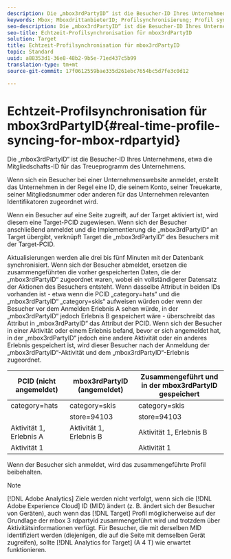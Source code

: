```yaml
---
description: Die „mbox3rdPartyID“ ist die Besucher-ID Ihres Unternehmens, etwa die Mitgliedschafts-ID für das Treueprogramm des Unternehmens.
keywords: Mbox; MboxdrittanbieterID; Profilsynchronisierung; Profil synchronisieren
seo-description: Die „mbox3rdPartyID“ ist die Besucher-ID Ihres Unternehmens, etwa die Mitgliedschafts-ID für das Treueprogramm des Unternehmens.
seo-title: Echtzeit-Profilsynchronisation für mbox3rdPartyID
solution: Target
title: Echtzeit-Profilsynchronisation für mbox3rdPartyID
topic: Standard
uuid: a88353d1-36e8-48b2-9b5e-71ed437c5b99
translation-type: tm+mt
source-git-commit: 17f0612559bae335d261ebc7654bc5d7fe3c0d12

---
```



# Echtzeit-Profilsynchronisation für mbox3rdPartyID{#real-time-profile-syncing-for-mbox-rdpartyid}

Die „mbox3rdPartyID“ ist die Besucher-ID Ihres Unternehmens, etwa die Mitgliedschafts-ID für das Treueprogramm des Unternehmens.

Wenn sich ein Besucher bei einer Unternehmenswebsite anmeldet, erstellt das Unternehmen in der Regel eine ID, die seinem Konto, seiner Treuekarte, seiner Mitgliedsnummer oder anderen für das Unternehmen relevanten Identifikatoren zugeordnet wird.

Wenn ein Besucher auf eine Seite zugreift, auf der Target aktiviert ist, wird diesem eine Target-PCID zugewiesen. Wenn sich der Besucher anschließend anmeldet und die Implementierung die „mbox3rdPartyID“ an Target übergibt, verknüpft Target die „mbox3rdPartyID“ des Besuchers mit der Target-PCID.

Aktualisierungen werden alle drei bis fünf Minuten mit der Datenbank synchronisiert. Wenn sich der Besucher abmeldet, ersetzen die zusammengeführten die vorher gespeicherten Daten, die der „mbox3rdPartyID“ zugeordnet waren, wobei ein vollständigerer Datensatz der Aktionen des Besuchers entsteht. Wenn dasselbe Attribut in beiden IDs vorhanden ist - etwa wenn die PCID „category=hats“ und die „mbox3rdPartyID“ „category=skis“ aufweisen würden oder wenn der Besucher vor dem Anmelden Erlebnis A sehen würde, in der „mbox3rdPartyID“ jedoch Erlebnis B gespeichert wäre - überschreibt das Attribut in „mbox3rdPartyID“ das Attribut der PCID. Wenn sich der Besucher in einer Aktivität oder einem Erlebnis befand, bevor er sich angemeldet hat, in der „mbox3rdPartyID“ jedoch eine andere Aktivität oder ein anderes Erlebnis gespeichert ist, wird dieser Besucher nach der Anmeldung der „mbox3rdPartyID“-Aktivität und dem „mbox3rdPartyID“-Erlebnis zugeordnet.

| PCID (nicht angemeldet) | mbox3rdPartyID (angemeldet) | Zusammengeführt und in der mbox3rdPartyID gespeichert |
|---|---|---|
| category=hats | category=skis | category=skis |
|  | store=94103 | store=94103 |
| Aktivität 1, Erlebnis A | Aktivität 1, Erlebnis B | Aktivität 1, Erlebnis B |
| Aktivität 1 |  | Aktivität 1 |

Wenn der Besucher sich anmeldet, wird das zusammengeführte Profil beibehalten.

>[!NOTE]
>
>[!DNL Adobe Analytics] Ziele werden nicht verfolgt, wenn sich die [!DNL Adobe Experience Cloud] ID (MID) ändert (z. B. ändert sich der Besucher von Geräten), auch wenn das [!DNL Target] Profil möglicherweise auf der Grundlage der mbox 3 rdpartyid zusammengeführt wird und trotzdem über Aktivitätsinformationen verfügt. Für Besucher, die mit derselben MID identifiziert werden (diejenigen, die auf die Seite mit demselben Gerät zugreifen), sollte [!DNL Analytics for Target] (A 4 T) wie erwartet funktionieren.
